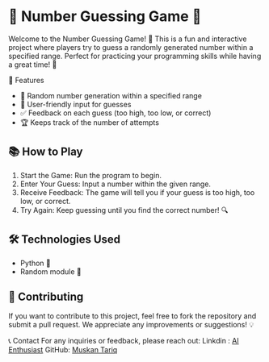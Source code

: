 # 🎲 Number Guessing Game 🎲
Welcome to the Number Guessing Game! 🤗 This is a fun and interactive project where players try to guess a randomly generated number within a specified range. Perfect for practicing your programming skills while having a great time! 🎉

📜 Features
- 🎯 Random number generation within a specified range
- 🤔 User-friendly input for guesses
- ✅ Feedback on each guess (too high, too low, or correct)
- 🏆 Keeps track of the number of attempts

## 📚 How to Play
1. Start the Game: Run the program to begin.
2. Enter Your Guess: Input a number within the given range.
3. Receive Feedback: The game will tell you if your guess is too high, too low, or correct.
4. Try Again: Keep guessing until you find the correct number! 🔍

## 🛠️ Technologies Used
- Python 🐍
- Random module 🎲

## 🎉 Contributing
If you want to contribute to this project, feel free to fork the repository and submit a pull request. We appreciate any improvements or suggestions! 💡

📞 Contact
For any inquiries or feedback, please reach out:
Linkdin : [AI Enthusiast](www.linkedin.com/in/muskan-tariq-095a50282)
GitHub: [Muskan Tariq](https://github.com/smilingstar78)
